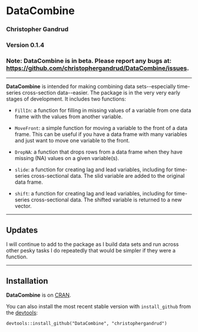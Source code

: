 DataCombine
======

### Christopher Gandrud

### Version 0.1.4

### Note: **DataCombine** is in beta. Please report any bugs at: <https://github.com/christophergandrud/DataCombine/issues>.

---

**DataCombine** is intended for making combining data sets--especially time-series cross-section data--easier. The package is in the very very early stages of development. It includes two functions:

- `FillIn`: a function for filling in missing values of a variable from one data frame with the values from another variable.

- `MoveFront`: a simple function for moving a variable to the front of a data frame. This can be useful if you have a data frame with many variables and just want to move one variable to the front.

- `DropNA`: a function that drops rows from a data frame when they have missing (NA) values on a given variable(s).

- `slide`: a function for creating lag and lead variables, including for time-series cross-sectional data. The slid variable are added to the original data frame.

- `shift`: a function for creating lag and lead variables, including for time-series cross-sectional data. The shifted variable is returned to a new vector.

---

## Updates

I will continue to add to the package as I build data sets and run across other pesky tasks I do repeatedly that would be simpler if they were a function.

---

## Installation

**DataCombine** is on [CRAN](http://cran.r-project.org/). 

You can also install the most recent stable version with `install_github` from the [devtools](https://github.com/hadley/devtools):

```
devtools::install_github("DataCombine", "christophergandrud")
```
